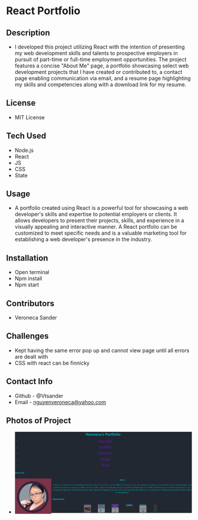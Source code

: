 # React Portfolio

## Description
 - I developed this project utilizing React with the intention of presenting my web development skills and talents to prospective employers in pursuit of part-time or full-time employment opportunities. The project features a concise "About Me" page, a portfolio showcasing select web development projects that I have created or contributed to, a contact page enabling communication via email, and a resume page highlighting my skills and competencies along with a download link for my resume.
## License 
 - MIT License
## Tech Used
 - Node.js
 - React
 - JS
 - CSS
 - State
## Usage
 - A portfolio created using React is a powerful tool for showcasing a web developer's skills and expertise to potential employers or clients. It allows developers to present their projects, skills, and experience in a visually appealing and interactive manner. A React portfolio can be customized to meet specific needs and is a valuable marketing tool for establishing a web developer's presence in the industry.
## Installation
 - Open terminal
 - Npm install
 - Npm start
## Contributors
 - Veroneca Sander
## Challenges
 - Kept having the same error pop up and cannot view page until all errors are dealt with
 - CSS with react can be finnicky
## Contact Info
 - Github - @Vtsander
 - Email - nguyenveroneca@yahoo.com
## Photos of Project
 - <img src="./src/assets/Portfolio.png">